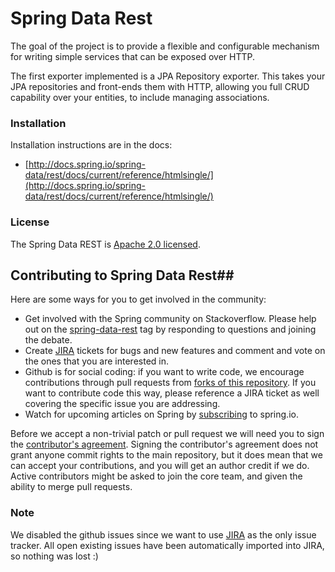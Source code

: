 # Spring Data Rest

The goal of the project is to provide a flexible and configurable mechanism for writing simple services that can be exposed over HTTP.

The first exporter implemented is a JPA Repository exporter. This takes your JPA repositories and front-ends them with HTTP, allowing you full CRUD capability over your entities, to include managing associations.

### Installation

Installation instructions are in the docs:

* [http://docs.spring.io/spring-data/rest/docs/current/reference/htmlsingle/](http://docs.spring.io/spring-data/rest/docs/current/reference/htmlsingle/)


### License

The Spring Data REST is [Apache 2.0 licensed](http://www.apache.org/licenses/LICENSE-2.0.html).

## Contributing to Spring Data Rest##

Here are some ways for you to get involved in the community:

* Get involved with the Spring community on Stackoverflow.  Please help out on the [spring-data-rest](http://stackoverflow.com/questions/tagged/spring-data-rest) tag by responding to questions and joining the debate.
* Create [JIRA](https://jira.spring.io/browse/DATAREST) tickets for bugs and new features and comment and vote on the ones that you are interested in.  
* Github is for social coding: if you want to write code, we encourage contributions through pull requests from [forks of this repository](http://help.github.com/forking/). If you want to contribute code this way, please reference a JIRA ticket as well covering the specific issue you are addressing.
* Watch for upcoming articles on Spring by [subscribing](http://spring.io/blog/) to spring.io.

Before we accept a non-trivial patch or pull request we will need you to sign the [contributor's agreement](https://support.springsource.com/spring_committer_signup).  Signing the contributor's agreement does not grant anyone commit rights to the main repository, but it does mean that we can accept your contributions, and you will get an author credit if we do.  Active contributors might be asked to join the core team, and given the ability to merge pull requests.

### Note
We disabled the github issues since we want to use [JIRA](https://jira.spring.io/browse/DATAREST) as the only issue tracker.
All open existing issues have been automatically imported into JIRA, so nothing was lost :)
